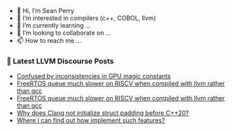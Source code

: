 - 👋 Hi, I’m Sean Perry
- 👀 I’m interested in compilers (c++, COBOL, llvm)
- 🌱 I’m currently learning ...
- 💞️ I’m looking to collaborate on ...
- 📫 How to reach me ...

<!---
s66perry/s66perry is a ✨ special ✨ repository because its `README.md` (this file) appears on your GitHub profile.
You can click the Preview link to take a look at your changes.
--->
### 📕 Latest LLVM Discourse Posts

<!-- DISCOURSE-LLVM:START -->
- [Confused by inconsistencies in GPU magic constants](https://discourse.llvm.org/t/confused-by-inconsistencies-in-gpu-magic-constants/72041#post_10)
- [FreeRTOS queue much slower on RISCV when compiled with llvm rather than gcc](https://discourse.llvm.org/t/freertos-queue-much-slower-on-riscv-when-compiled-with-llvm-rather-than-gcc/72093#post_2)
- [FreeRTOS queue much slower on RISCV when compiled with llvm rather than gcc](https://discourse.llvm.org/t/freertos-queue-much-slower-on-riscv-when-compiled-with-llvm-rather-than-gcc/72093#post_1)
- [Why does Clang not initialize struct padding before C++20?](https://discourse.llvm.org/t/why-does-clang-not-initialize-struct-padding-before-c-20/72091#post_1)
- [Where i can find out how implement such features?](https://discourse.llvm.org/t/where-i-can-find-out-how-implement-such-features/72075#post_8)
<!-- DISCOURSE-LLVM:END -->
